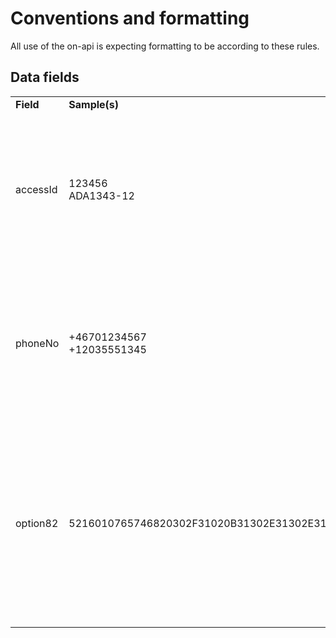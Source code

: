 # Conventions and formatting

All use of the on-api is expecting formatting to be according to these rules.

## Data fields
<table>
  <tbody>
  <tr>
    <td><strong>Field</stong></td>
    <td><strong>Sample(s)</stong></td>
    <td><strong>Explanation</stong></td>
  </tr>
  <tr>
    <td>accessId</td>
    <td>123456<br>ADA1343-12</td>
    <td>One, per communications operator, unique ID for an access.<br> May only concist of the a-z, A-Z , 0-9, '-' and '.'. [a-zA-Z0-9-.]+. Max length 32 characters</td>
  </tr>
  <tr>
    <td>phoneNo</td>
    <td>+46701234567<br>+12035551345</td>
    <td>Phone numbers should always follow the E.164 convensions and consist of a +-sign followed by digits only. Incl country code such as 46 for Sweden and 1 for US/Canada.</td>
  </tr>
  <tr>
    <td>option82</td>
    <td>5216010765746820302F31020B31302E31302E31302E3130</td>
    <td>
    <p>DHCPv4 Option82 should be hex encoded.</p>
    <p>The complete option82 TLV (typ, length, value) should be encoded.</p> 
    <p>The data should allways start with 52 which is hex for 82</p>
    </td>
  </tr>
  </tbody>
</table>
